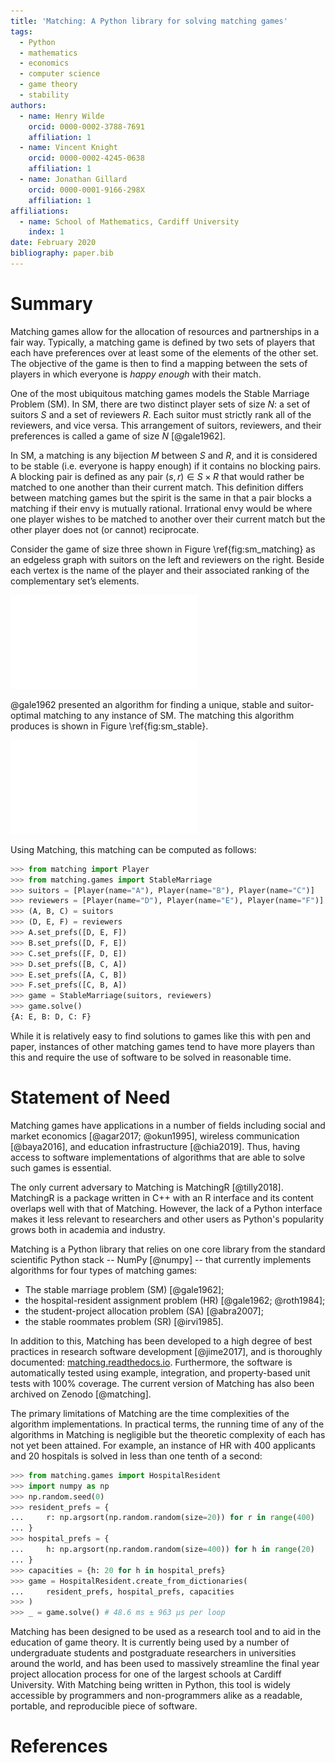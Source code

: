 ```yaml
---
title: 'Matching: A Python library for solving matching games'
tags:
  - Python
  - mathematics
  - economics
  - computer science
  - game theory
  - stability
authors:
  - name: Henry Wilde
    orcid: 0000-0002-3788-7691
    affiliation: 1
  - name: Vincent Knight
    orcid: 0000-0002-4245-0638
    affiliation: 1
  - name: Jonathan Gillard
    orcid: 0000-0001-9166-298X
    affiliation: 1
affiliations:
  - name: School of Mathematics, Cardiff University
    index: 1
date: February 2020
bibliography: paper.bib
---
```


# Summary

Matching games allow for the allocation of resources and partnerships in a fair
way. Typically, a matching game is defined by two sets of players that each have
preferences over at least some of the elements of the other set. The objective
of the game is then to find a mapping between the sets of players in which
everyone is *happy enough* with their match.

One of the most ubiquitous matching games models the Stable Marriage Problem
(SM). In SM, there are two distinct player sets of size $N$: a set of suitors
$S$ and a set of reviewers $R$. Each suitor must strictly rank all of the
reviewers, and vice versa. This arrangement of suitors, reviewers, and
their preferences is called a game of size $N$ [@gale1962].

In SM, a matching is any bijection $M$ between $S$ and $R$, and it is considered
to be stable (i.e. everyone is happy enough) if it contains no blocking pairs.
A blocking pair is defined as any pair $(s, r) \in S \times R$ that would rather
be matched to one another than their current match. This definition differs
between matching games but the spirit is the same in that a pair blocks a
matching if their envy is mutually rational. Irrational envy would be where one
player wishes to be matched to another over their current match but the other
player does not (or cannot) reciprocate.

Consider the game of size three shown in Figure \ref{fig:sm_matching} as an
edgeless graph with suitors on the left and reviewers on the right. Beside each
vertex is the name of the player and their associated ranking of the
complementary set’s elements.

![A game of size three.\label{fig:sm_matching}](img/sm_matching.pdf)

@gale1962 presented an algorithm for finding a unique, stable and suitor-optimal
matching to any instance of SM. The matching this algorithm produces is shown in
Figure \ref{fig:sm_stable}.

![A stable, suitor-optimal solution.\label{fig:sm_stable}](img/sm_stable.pdf)

Using Matching, this matching can be computed as follows:

```python
>>> from matching import Player
>>> from matching.games import StableMarriage
>>> suitors = [Player(name="A"), Player(name="B"), Player(name="C")]
>>> reviewers = [Player(name="D"), Player(name="E"), Player(name="F")]
>>> (A, B, C) = suitors
>>> (D, E, F) = reviewers
>>> A.set_prefs([D, E, F])
>>> B.set_prefs([D, F, E])
>>> C.set_prefs([F, D, E])
>>> D.set_prefs([B, C, A])
>>> E.set_prefs([A, C, B])
>>> F.set_prefs([C, B, A])
>>> game = StableMarriage(suitors, reviewers)
>>> game.solve()
{A: E, B: D, C: F}
```

While it is relatively easy to find solutions to games like this with pen and
paper, instances of other matching games tend to have more players than this and
require the use of software to be solved in reasonable time.

# Statement of Need

Matching games have applications in a number of fields including social and
market economics [@agar2017; @okun1995], wireless communication [@baya2016], and
education infrastructure [@chia2019]. Thus, having access to software
implementations of algorithms that are able to solve such games is essential.

The only current adversary to Matching is MatchingR [@tilly2018]. MatchingR is a
package written in C++ with an R interface and its content overlaps well with
that of Matching. However, the lack of a Python interface makes it less
relevant to researchers and other users as Python's popularity grows both in
academia and industry.

Matching is a Python library that relies on one core library from the
standard scientific Python stack -- NumPy [@numpy] -- that currently implements
algorithms for four types of matching games:

- The stable marriage problem (SM) [@gale1962];
- the hospital-resident assignment problem (HR) [@gale1962; @roth1984];
- the student-project allocation problem (SA) [@abra2007];
- the stable roommates problem (SR) [@irvi1985].

In addition to this, Matching has been developed to a high degree of best
practices in research software development [@jime2017], and is thoroughly
documented: [matching.readthedocs.io](https://matching.readthedocs.io).
Furthermore, the software is automatically tested using example, integration,
and property-based unit tests with 100% coverage. The current version of
Matching has also been archived on Zenodo [@matching].

The primary limitations of Matching are the time complexities of the algorithm
implementations. In practical terms, the running time of any of the algorithms
in Matching is negligible but the theoretic complexity of each has not yet been
attained. For example, an instance of HR with 400 applicants and 20 hospitals is
solved in less than one tenth of a second:

```python
>>> from matching.games import HospitalResident
>>> import numpy as np
>>> np.random.seed(0)
>>> resident_prefs = {
...     r: np.argsort(np.random.random(size=20)) for r in range(400)
... }
>>> hospital_prefs = {
...     h: np.argsort(np.random.random(size=400)) for h in range(20)
... }
>>> capacities = {h: 20 for h in hospital_prefs}
>>> game = HospitalResident.create_from_dictionaries(
...     resident_prefs, hospital_prefs, capacities
>>> )
>>> _ = game.solve() # 48.6 ms ± 963 µs per loop
```

Matching has been designed to be used as a research tool and to aid in the
education of game theory. It is currently being used by a number of
undergraduate students and postgraduate researchers in universities around the
world, and has been used to massively streamline the final year project
allocation process for one of the largest schools at Cardiff University. With
Matching being written in Python, this tool is widely accessible by programmers
and non-programmers alike as a readable, portable, and reproducible piece of
software.

# References
